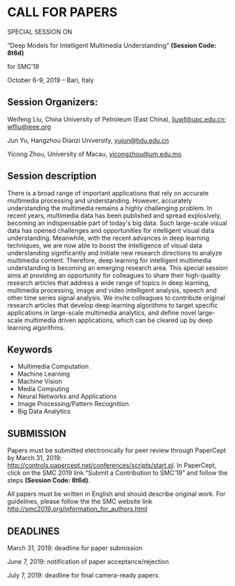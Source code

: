 

 
# CALL FOR PAPERS 
SPECIAL SESSION ON

“Deep Models for Intelligent Multimedia Understanding” **(Session Code: 8t6d)**

for SMC’19

October 6-9, 2019 – Bari, Italy

## Session Organizers:
Weifeng Liu, China University of Petroleum (East China), liuwf@upc.edu.cn; wfliu@ieee.org

Jun Yu, Hangzhou Dianzi University, yujun@hdu.edu.cn

Yicong Zhou, University of Macau, yicongzhou@um.edu.mo


## Session description 
There is a broad range of important applications that rely on accurate multimedia processing and understanding. However, accurately understanding the multimedia remains a highly challenging problem. In recent years, multimedia data has been published and spread explosively, becoming an indispensable part of today's big data. Such large-scale visual data has opened challenges and opportunities for intelligent visual data understanding. Meanwhile, with the recent advances in deep learning techniques, we are now able to boost the intelligence of visual data understanding significantly and initiate new research directions to analyze multimedia content. Therefore, deep learning for intelligent multimedia understanding is becoming an emerging research area. 
This special session aims at providing an opportunity for colleagues to share their high-quality research articles that address a wide range of topics in deep learning, multimedia processing, image and video intelligent analysis, speech and other time series signal analysis. We invite colleagues to contribute original research articles that develop deep learning algorithms to target specific applications in large-scale multimedia analytics, and define novel large-scale multimedia driven applications, which can be cleared up by deep learning algorithms.

## Keywords 
* Multimedia Computation
* Machine Learning
* Machine Vision
* Media Computing
* Neural Networks and Applications
* Image Processing/Pattern Recognition
* Big Data Analytics

## SUBMISSION
Papers must be submitted electronically for peer review through PaperCept by March 31, 2019: http://controls.papercept.net/conferences/scripts/start.pl. In PaperCept, click on the SMC 2019 link “Submit a Contribution to SMC'19” and follow the steps **(Session Code: 8t6d)**. 

All papers must be written in English and should describe original work. For guidelines, please follow the the SMC website link http://smc2019.org/information_for_authors.html

## DEADLINES
March 31, 2019: deadline for paper submission

June 7, 2019: notification of paper acceptance/rejection

July 7, 2019: deadline for final camera-ready papers.
